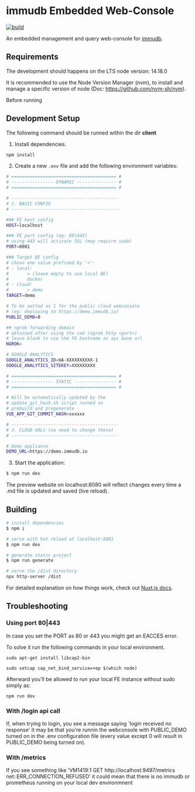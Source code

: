 # immudb Embedded Web-Console

[![build](https://github.com/codenotary/immudb-webconsole/actions/workflows/ci.yml/badge.svg)](https://github.com/codenotary/immudb-webconsole/actions/workflows/ci.yml)

An embedded management and query web-console for [immudb](https://github.com/codenotary/immudb).

## Requirements

The development should happens on the LTS node version: 14.18.0

It is recommended to use the Node Version Manager (nvm), to install and
manage a specific version of node (Doc: https://github.com/nvm-sh/nvm).

Before running

## Development Setup

The following command should be runned within the dir **client**

1. Install dependencies.

```bash
npm install
```

2. Create a new `.env` file and add the following environment variables:

```bash
# ======================================== #
# ---------------- DYNAMIC --------------- #
# ======================================== #

# -----------------------------------------
# 1. BASIC CONFIG
# -----------------------------------------

### FE host config
HOST=localhost

### FE port config (eg: 80|443)
# using 443 will activate SSL (may require sudo)
PORT=8081

### Target BE config
# chose one value prefixed by '>':
# - local:
#		> (leave empty to use local BE)
#		docker
# - cloud:
#		> demo
TARGET=demo

# To be setted as 1 for the public cloud webconsole
# (eg: deploying to https://demo.immudb.io)
PUBLIC_DEMO=0

## ngrok forwarding domain
# obtained after using the cmd (ngrok http <port>)
# leave blank to use the FE hostname as api base url
NGROK=

# GOOGLE ANALYTICS
GOOGLE_ANALYTICS_ID=UA-XXXXXXXXXX-1
GOOGLE_ANALYTICS_SITEKEY=XXXXXXXXX

# ======================================== #
# ---------------- STATIC ---------------- #
# ======================================== #

# Will be automatically updated by the
# update_git_hash.sh script runned on
# prebuild and pregenerate
VUE_APP_GIT_COMMIT_HASH=xxxxxx

# -----------------------------------------
# 3. CLOUD URLs (no need to change those)
# -----------------------------------------

# Demo appliance
DEMO_URL=https://demo.immudb.io

```

3. Start the application: 

```bash
$ npm run dev

```

The preview website on localhost:8080 will reflect changes every time a .md file is updated and saved (live reload).

## Building

```bash
# install dependencies
$ npm i

# serve with hot reload at localhost:8081
$ npm run dev

# generate static project
$ npm run generate

# serve the /dist directory
npx http-server /dist
```

For detailed explanation on how things work, check out [Nuxt.js docs](https://nuxtjs.org).

## Troubleshooting

### Using port 80|443
In case you set the PORT as 80 or 443 you might get an EACCES error.

To solve it run the following commands in your local environment.

```
sudo apt-get install libcap2-bin

sudo setcap cap_net_bind_service=+ep $(which node)
```

Afterward you'll be allowed to run your local FE instance without sudo simply as:

```
npm run dev
```

### With /login api call
If, when trying to login, you see a message saying 'login received no response' it may
be that you're runnin the webconsole with PUBLIC_DEMO turned on in the .env configuration
file (every value except 0 will result in PUBLIC_DEMO being turned on).

### With /metrics
If you see something like 'VM1419:1 GET http://localhost:9497/metrics net::ERR_CONNECTION_REFUSED' it could mean that there is no immudb or prometheus running on your local dev environmnent 